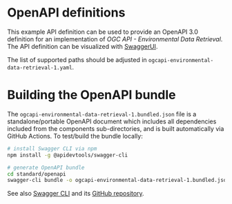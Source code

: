 # OpenAPI definitions

This example API definition can be used to provide an OpenAPI 3.0 definition for an implementation of _OGC API - Environmental Data Retrieval_.
The API definition can be visualized with [SwaggerUI](https://petstore.swagger.io/?url=https://raw.githubusercontent.com/opengeospatial/ogcapi-environmental-data-retrieval/master/standard/openapi/ogcapi-environmental-data-retrieval-1.bundled.json).

The list of supported paths should be adjusted in `ogcapi-environmental-data-retrieval-1.yaml`.

# Building the OpenAPI bundle

The `ogcapi-environmental-data-retrieval-1.bundled.json` file is a standalone/portable OpenAPI document which includes all dependencies included from the components sub-directories, and is built automatically via GitHub Actions.  To test/build the bundle locally:

```bash
# install Swagger CLI via npm
npm install -g @apidevtools/swagger-cli

# generate OpenAPI bundle
cd standard/openapi
swagger-cli bundle -o ogcapi-environmental-data-retrieval-1.bundled.json ogcapi-environmental-data-retrieval-1.yaml
```

See also [Swagger CLI](https://apitools.dev/swagger-cli/) and its [GitHub repository](https://github.com/APIDevTools/swagger-cli).

